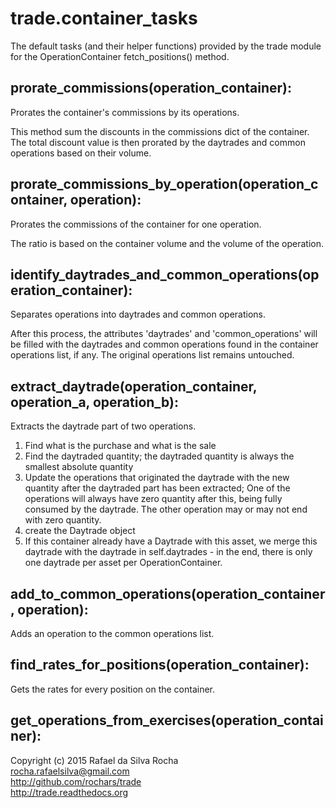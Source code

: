 # trade.container_tasks

The default tasks (and their helper functions) provided by the trade module
for the OperationContainer fetch_positions() method.


## prorate_commissions(operation_container):
Prorates the container's commissions by its operations.

This method sum the discounts in the commissions dict of the
container. The total discount value is then prorated by the
daytrades and common operations based on their volume.

## prorate_commissions_by_operation(operation_container, operation):
Prorates the commissions of the container for one operation.

The ratio is based on the container volume and the volume of
the operation.

## identify_daytrades_and_common_operations(operation_container):
Separates operations into daytrades and common operations.

After this process, the attributes 'daytrades' and
'common_operations'  will be filled with the daytrades
and common operations found in the container operations list,
if any. The original operations list remains untouched.

## extract_daytrade(operation_container, operation_a, operation_b):
Extracts the daytrade part of two operations.

1. Find what is the purchase and what is the sale
2. Find the daytraded quantity; the daytraded
quantity is always the smallest absolute quantity
3. Update the operations that originated the
daytrade with the new quantity after the
daytraded part has been extracted; One of
the operations will always have zero
quantity after this, being fully consumed
by the daytrade. The other operation may or
may not end with zero quantity.
4. create the Daytrade object
5. If this container already have a Daytrade
with this asset, we merge this daytrade
with the daytrade in self.daytrades -
in the end, there is only one daytrade per
asset per OperationContainer.

## add_to_common_operations(operation_container, operation):
Adds an operation to the common operations list.

## find_rates_for_positions(operation_container):
Gets the rates for every position on the container.

## get_operations_from_exercises(operation_container):



Copyright (c) 2015 Rafael da Silva Rocha  
rocha.rafaelsilva@gmail.com  
http://github.com/rochars/trade  
http://trade.readthedocs.org  
